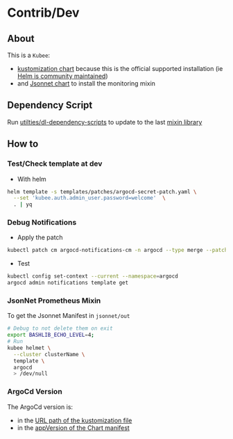 # Contrib/Dev

## About

This is a `Kubee`:
* [kustomization chart](../../../docs/bin/kubee-helm-post-renderer.md#kustomization) because this is the official supported installation (ie [Helm is community maintained](https://argo-cd.readthedocs.io/en/stable/operator-manual/installation/#helm))
* and [Jsonnet chart](../../../docs/bin/kubee-helmet#what-is-a-jsonnet-kubee-chart) to install the monitoring mixin


## Dependency Script

Run [utilties/dl-dependency-scripts](utilties/dl-dependency-scripts) to update to the last [mixin library](jsonnet/kubee/mixin.libsonnet)

## How to

### Test/Check template at dev

* With helm
```bash
helm template -s templates/patches/argocd-secret-patch.yaml \
  --set 'kubee.auth.admin_user.password=welcome'  \
  . | yq
```


### Debug Notifications

* Apply the patch
```bash
kubectl patch cm argocd-notifications-cm -n argocd --type merge --patch-file argo/patches/argocd-notifications-config-map-patch.yml
```
* Test
```bash
kubectl config set-context --current --namespace=argocd
argocd admin notifications template get
```

### JsonNet Prometheus Mixin

To get the Jsonnet Manifest in `jsonnet/out` 

```bash
# Debug to not delete them on exit
export BASHLIB_ECHO_LEVEL=4;
# Run
kubee helmet \
  --cluster clusterName \
  template \
  argocd
  > /dev/null
```


### ArgoCd Version

The ArgoCd version is:
* in the [URL path of the kustomization file](kustomization.yml)
* in the [appVersion of the Chart manifest](Chart.yaml)